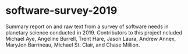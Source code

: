 # software-survey-2019

Summary report on and raw text from a survey of software needs in planetary science 
conducted in 2019. Contributors to this project ncluded Michael Aye, Angeline Burrell, 
Trent Hare, Jason Laura, Andrew Annex, MaryJon Barrineau, Michael St. Clair, and Chase Million.
